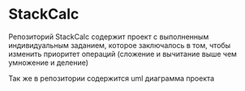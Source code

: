# StackCalc
Репозиторий StackCalc содержит проект с выполненным индивидуальным заданием, которое заключалось в том, чтобы изменить приоритет операций (сложение и вычитание выше чем умножение и деление)
 
Так же в репозитории содержится uml диаграмма проекта
